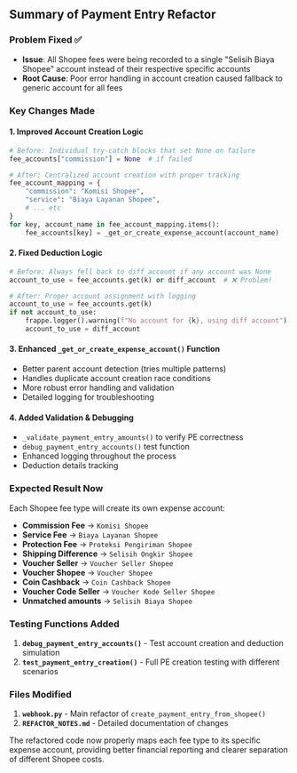 ## Summary of Payment Entry Refactor

### Problem Fixed ✅
- **Issue**: All Shopee fees were being recorded to a single "Selisih Biaya Shopee" account instead of their respective specific accounts
- **Root Cause**: Poor error handling in account creation caused fallback to generic account for all fees

### Key Changes Made

#### 1. **Improved Account Creation Logic**
```python
# Before: Individual try-catch blocks that set None on failure
fee_accounts["commission"] = None  # if failed

# After: Centralized account creation with proper tracking
fee_account_mapping = {
    "commission": "Komisi Shopee",
    "service": "Biaya Layanan Shopee", 
    # ... etc
}
for key, account_name in fee_account_mapping.items():
    fee_accounts[key] = _get_or_create_expense_account(account_name)
```

#### 2. **Fixed Deduction Logic**
```python
# Before: Always fell back to diff_account if any account was None
account_to_use = fee_accounts.get(k) or diff_account  # ❌ Problem!

# After: Proper account assignment with logging
account_to_use = fee_accounts.get(k)
if not account_to_use:
    frappe.logger().warning(f"No account for {k}, using diff account")
    account_to_use = diff_account
```

#### 3. **Enhanced `_get_or_create_expense_account()` Function**
- Better parent account detection (tries multiple patterns)
- Handles duplicate account creation race conditions
- More robust error handling and validation
- Detailed logging for troubleshooting

#### 4. **Added Validation & Debugging**
- `_validate_payment_entry_amounts()` to verify PE correctness
- `debug_payment_entry_accounts()` test function
- Enhanced logging throughout the process
- Deduction details tracking

### Expected Result Now

Each Shopee fee type will create its own expense account:
- **Commission Fee** → `Komisi Shopee`
- **Service Fee** → `Biaya Layanan Shopee`
- **Protection Fee** → `Proteksi Pengiriman Shopee`
- **Shipping Difference** → `Selisih Ongkir Shopee`
- **Voucher Seller** → `Voucher Seller Shopee`
- **Voucher Shopee** → `Voucher Shopee`
- **Coin Cashback** → `Coin Cashback Shopee`
- **Voucher Code Seller** → `Voucher Kode Seller Shopee`
- **Unmatched amounts** → `Selisih Biaya Shopee`

### Testing Functions Added

1. **`debug_payment_entry_accounts()`** - Test account creation and deduction simulation
2. **`test_payment_entry_creation()`** - Full PE creation testing with different scenarios

### Files Modified

1. **`webhook.py`** - Main refactor of `create_payment_entry_from_shopee()`
2. **`REFACTOR_NOTES.md`** - Detailed documentation of changes

The refactored code now properly maps each fee type to its specific expense account, providing better financial reporting and clearer separation of different Shopee costs.
